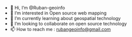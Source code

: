- 👋 Hi, I’m @Ruban-geoinfo
- 👀 I’m interested in Open source web mapping
- 🌱 I’m currently learning about geospatial technology 
- 💞️ I’m looking to collaborate on open source technology
- 📫 How to reach me : rubangeoinfo@gmail.com

<!---
Ruban-geoinfo/Ruban-geoinfo is a ✨ special ✨ repository because its `README.md` (this file) appears on your GitHub profile.
You can click the Preview link to take a look at your changes.
--->
